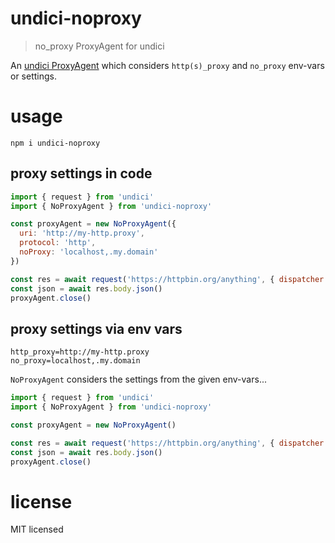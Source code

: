 # undici-noproxy

> no_proxy ProxyAgent for undici

An [undici ProxyAgent](https://undici.nodejs.org/#/docs/api/ProxyAgent) which considers `http(s)_proxy` and `no_proxy` env-vars or settings. 

# usage

```
npm i undici-noproxy
```

## proxy settings in code

```js
import { request } from 'undici'
import { NoProxyAgent } from 'undici-noproxy'

const proxyAgent = new NoProxyAgent({
  uri: 'http://my-http.proxy',
  protocol: 'http',
  noProxy: 'localhost,.my.domain'
})

const res = await request('https://httpbin.org/anything', { dispatcher: proxyAgent })
const json = await res.body.json()
proxyAgent.close()
```

## proxy settings via env vars

```
http_proxy=http://my-http.proxy
no_proxy=localhost,.my.domain
```

`NoProxyAgent` considers the settings from the given env-vars...

```js
import { request } from 'undici'
import { NoProxyAgent } from 'undici-noproxy'

const proxyAgent = new NoProxyAgent()

const res = await request('https://httpbin.org/anything', { dispatcher: proxyAgent })
const json = await res.body.json()
proxyAgent.close()
```

# license

MIT licensed
